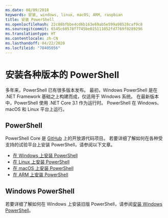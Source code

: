 ```yaml
---
ms.date: 08/09/2018
keywords: 安装, windows, linux, macOS, ARM, raspbian
title: 安装 PowerShell
ms.openlocfilehash: 22c88bfbbe4cd6b163e69ab5e599a98528caf9c8
ms.sourcegitcommit: 6545c60578f7745be015111052fd7769f8289296
ms.translationtype: HT
ms.contentlocale: zh-CN
ms.lasthandoff: 04/22/2020
ms.locfileid: "78405056"
---
```

# <a name="installing-various-versions-of-powershell"></a>安装各种版本的 PowerShell

多年来，PowerShell 已有很多版本发布。 最初，Windows PowerShell 是在 .NET Framework 基础之上构建而成，仅适用于 Windows 系统。 在最新版本中，PowerShell 使用 .NET Core 3.1 作为运行时。 PowerShell 在 Windows、macOS 和 Linux 平台上运行。

## <a name="powershell"></a>PowerShell

PowerShell Core 是 [GitHub](https://github.com/powershell/powershell) 上的开放源代码项目。 若要详细了解如何在各种受支持的试验平台上安装 PowerShell，请参阅以下文章。

- [在 Windows 上安装 PowerShell](Installing-PowerShell-Core-on-Windows.md)
- [在 Linux 上安装 PowerShell](Installing-PowerShell-Core-on-Linux.md)
- [在 macOS 上安装 PowerShell](Installing-PowerShell-Core-on-macOS.md)
- [在 ARM 上安装 PowerShell](PowerShell-Core-on-ARM.md)

## <a name="windows-powershell"></a>Windows PowerShell

若要详细了解如何在 Windows 上安装旧版 PowerShell，请参阅[安装 Windows PowerShell](installing-windows-powershell.md)。
